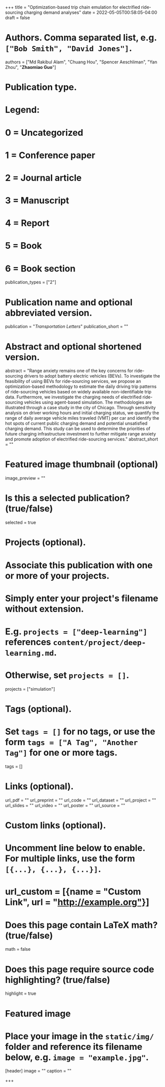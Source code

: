 +++
title = "Optimization-based trip chain emulation for electrified ride-sourcing charging demand analyses"
date = 2022-05-05T00:58:05-04:00
draft = false

# Authors. Comma separated list, e.g. `["Bob Smith", "David Jones"]`.
authors = ["Md Rakibul Alam", "Chuang Hou", "Spencer Aeschliman", "Yan Zhou", "**Zhaomiao Guo**"]


# Publication type.
# Legend:
# 0 = Uncategorized
# 1 = Conference paper
# 2 = Journal article
# 3 = Manuscript
# 4 = Report
# 5 = Book
# 6 = Book section
publication_types = ["2"]

# Publication name and optional abbreviated version.
publication = "*Transportation Letters*"
publication_short = ""

# Abstract and optional shortened version.
abstract = "Range anxiety remains one of the key concerns for ride-sourcing drivers to adopt battery electric vehicles (BEVs). To investigate the feasibility of using BEVs for ride-sourcing services, we propose an optimization-based methodology to estimate the daily driving trip patterns of ride-sourcing vehicles based on widely available non-identifiable trip data. Furthermore, we investigate the charging needs of electrified ride-sourcing vehicles using agent-based simulation. The methodologies are illustrated through a case study in the city of Chicago. Through sensitivity analysis on driver working hours and initial charging status, we quantify the range of daily average vehicle miles traveled (VMT) per car and identify the hot spots of current public charging demand and potential unsatisfied charging demand. This study can be used to determine the priorities of future charging infrastructure investment to further mitigate range anxiety and promote adoption of electrified ride-sourcing services."
abstract_short = ""

# Featured image thumbnail (optional)
image_preview = ""

# Is this a selected publication? (true/false)
selected = true 

# Projects (optional).
#   Associate this publication with one or more of your projects.
#   Simply enter your project's filename without extension.
#   E.g. `projects = ["deep-learning"]` references `content/project/deep-learning.md`.
#   Otherwise, set `projects = []`.
projects = ["simulation"]

# Tags (optional).
#   Set `tags = []` for no tags, or use the form `tags = ["A Tag", "Another Tag"]` for one or more tags.
tags = []

# Links (optional).
url_pdf = ""
url_preprint = ""
url_code = ""
url_dataset = ""
url_project = ""
url_slides = ""
url_video = ""
url_poster = ""
url_source = ""

# Custom links (optional).
#   Uncomment line below to enable. For multiple links, use the form `[{...}, {...}, {...}]`.
# url_custom = [{name = "Custom Link", url = "http://example.org"}]

# Does this page contain LaTeX math? (true/false)
math = false

# Does this page require source code highlighting? (true/false)
highlight = true

# Featured image
# Place your image in the `static/img/` folder and reference its filename below, e.g. `image = "example.jpg"`.
[header]
image = ""
caption = ""

+++
